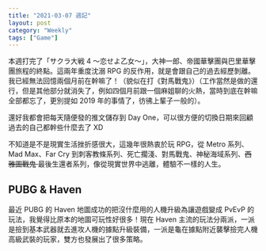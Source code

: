```yaml
---
title: "2021-03-07 週記"
layout: post
category: "Weekly"
tags: ["Game"]
---
```


本週打完了「サクラ大戦 4 ～恋せよ乙女～」，大神一郎、帝國華擊團與巴里華擊團旅程的終點。這兩年重度沈溺 RPG 的反作用，就是會跟自己的過去經歷剝離。我已經無法回憶兩個月前在幹嘛了！（貌似在打《對馬戰鬼》）（工作當然是做的還行，但是其他部分就消失了，例如四個月前跟一個麻姐聊的火熱，當時到底在幹嘛全部都忘了，更別提如 2019 年的事情了，彷彿上輩子一般的）。

還好我都會把每天隨便發的推文儲存到 Day One，可以很方便的切換日期來回顧過去的自己都幹些什麼去了 XD

不知道是不是現實生活挫折感很大，這幾年很熱衷於玩 RPG，從 Metro 系列、Mad Max、Far Cry 到刺客教條系列、死亡擱淺、對馬戰鬼、神秘海域系列、<del>西雅圖戰鬼 </del> 最後生還者系列，像從現實世界中逃離，體驗不一樣的人生。

## PUBG & Haven

最近 PUBG 的 Haven 地圖成功的把沒什麼用的人機升級為讓遊戲變成 PvEvP 的玩法，我覺得比原本的地圖可玩性好很多！現在 Haven 主流的玩法分兩派，一派是撿到基本武器就去進攻人機的據點升級裝備，一派是龜在據點附近襲擊撿完人機高級武裝的玩家，雙方也發展出了很多策略。
